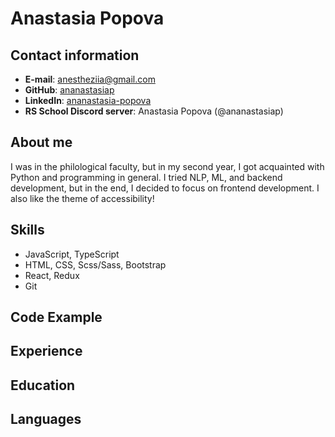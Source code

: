 # Anastasia Popova

## Contact information

- **E-mail**: anestheziia@gmail.com
- **GitHub**: [ananastasiap](https://github.com/ananastasiap)
- **LinkedIn**: [ananastasia-popova](https://www.linkedin.com/in/ananastasia-popova/)
- **RS School Discord server**: Anastasia Popova (@ananastasiap)

## About me

I was in the philological faculty, but in my second year, I got acquainted with Python and programming in general. I tried NLP, ML, and backend development, but in the end, I decided to focus on frontend development. I also like the theme of accessibility!

## Skills

- JavaScript, TypeScript
- HTML, CSS, Scss/Sass, Bootstrap
- React, Redux
- Git

## Code Example

## Experience

## Education

## Languages
